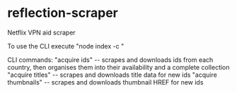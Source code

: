 # reflection-scraper
 Netflix VPN aid scraper

 To use the CLI execute "node index -c <command>"

 CLI commands:
    "acquire ids" -- scrapes and downloads ids from each country, then organises them into their availability and a complete collection
    "acquire titles" -- scrapes and downloads title data for new ids
    "acquire thumbnails" -- scrapes and downloads thumbnail HREF for new ids
